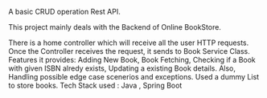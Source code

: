 A basic CRUD operation Rest API.

This project mainly deals with the Backend of Online BookStore.

There is a home controller which will receive all the user HTTP requests.
Once the Controller receives the request, it sends to  Book Service Class.
Features it provides:
Adding New Book,
Book Fetching,
Checking if a Book with given ISBN alredy exists,
Updating a existing Book details.
Also, Handling possible edge case scenerios and exceptions.
Used a dummy List to store books.
Tech Stack used : Java , Spring Boot 

